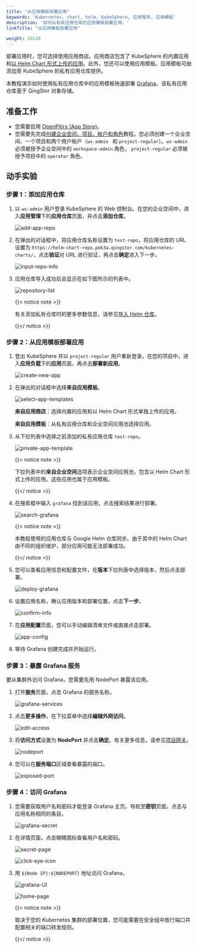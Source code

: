 ```yaml
---
title: "从应用模板部署应用"
keywords: 'Kubernetes, chart, helm, KubeSphere, 应用程序, 应用模板'
description: '如何从私有应用仓库的应用模板部署应用。'
linkTitle: "从应用模板部署应用"

weight: 10120
---
```


部署应用时，您可选择使用应用商店。应用商店包含了 KubeSphere 的内置应用和[以 Helm Chart 形式上传的应用](../../../workspace-administration/upload-helm-based-application/)。此外，您还可以使用应用模板。应用模板可由添加至 KubeSphere 的私有应用仓库提供。

本教程演示如何使用私有应用仓库中的应用模板快速部署 [Grafana](https://grafana.com/)。该私有应用仓库基于 QingStor 对象存储。

## 准备工作

- 您需要启用 [OpenPitirx (App Store)](../../../pluggable-components/app-store/)。
- 您需要先完成[创建企业空间、项目、帐户和角色](../../../quick-start/create-workspace-and-project/)教程。您必须创建一个企业空间、一个项目和两个用户帐户（`ws-admin ` 和 `project-regular`）。`ws-admin` 必须被授予企业空间中的 `workspace-admin` 角色， `project-regular` 必须被授予项目中的 `operator` 角色。

## 动手实验

### 步骤 1：添加应用仓库

1. 以 `ws-admin` 用户登录 KubeSphere 的 Web 控制台。在您的企业空间中，进入**应用管理**下的**应用仓库**页面，并点击**添加仓库**。

   ![add-app-repo](/images/docs/zh-cn/project-user-guide/applications/deploy-apps-from-app-templates/add-app-repo.jpg)

2. 在弹出的对话框中，将应用仓库名称设置为 `test-repo`，将应用仓库的 URL 设置为 `https://helm-chart-repo.pek3a.qingstor.com/kubernetes-charts/`，点击**验证**对 URL 进行验证，再点击**确定**进入下一步。

   ![input-repo-info](/images/docs/zh-cn/project-user-guide/applications/deploy-apps-from-app-templates/input-repo-info.jpg)

3. 应用仓库导入成功后会显示在如下图所示的列表中。

   ![repository-list](/images/docs/zh-cn/project-user-guide/applications/deploy-apps-from-app-templates/repository-list.jpg)

   {{< notice note >}}

   有关添加私有仓库时的更多参数信息，请参见[导入 Helm 仓库](../../../workspace-administration/app-repository/import-helm-repository/)。

   {{</ notice >}} 

### 步骤 2：从应用模板部署应用

1. 登出 KubeSphere 并以 `project-regular` 用户重新登录。在您的项目中，进入**应用负载**下的**应用**页面，再点击**部署新应用**。

   ![create-new-app](/images/docs/zh-cn/project-user-guide/applications/deploy-apps-from-app-templates/create-new-app.jpg)

2. 在弹出的对话框中选择**来自应用模板**。

   ![select-app-templates](/images/docs/zh-cn/project-user-guide/applications/deploy-apps-from-app-templates/select-app-templates.jpg)

   **来自应用商店**：选择内置的应用和以 Helm Chart 形式单独上传的应用。

   **来自应用模板**：从私有应用仓库和企业空间应用池选择应用。

3. 从下拉列表中选择之前添加的私有应用仓库 `test-repo`。

   ![private-app-template](/images/docs/zh-cn/project-user-guide/applications/deploy-apps-from-app-templates/private-app-template.jpg)

   {{< notice note >}}

   下拉列表中的**来自企业空间**选项表示企业空间应用池，包含以 Helm Chart 形式上传的应用。这些应用也属于应用模板。

   {{</ notice >}} 

4. 在搜索框中输入 `grafana` 找到该应用，点击搜索结果进行部署。

   ![search-grafana](/images/docs/zh-cn/project-user-guide/applications/deploy-apps-from-app-templates/search-grafana.jpg)

   {{< notice note >}} 

   本教程使用的应用仓库与 Google Helm 仓库同步。由于其中的 Helm Chart 由不同的组织维护，部分应用可能无法部署成功。

   {{</ notice >}} 

5. 您可以查看应用信息和配置文件，在**版本**下拉列表中选择版本，然后点击部署。

   ![deploy-grafana](/images/docs/zh-cn/project-user-guide/applications/deploy-apps-from-app-templates/deploy-grafana.jpg)

6. 设置应用名称，确认应用版本和部署位置，点击**下一步**。

   ![confirm-info](/images/docs/zh-cn/project-user-guide/applications/deploy-apps-from-app-templates/confirm-info.jpg)

7. 在**应用配置**页面，您可以手动编辑清单文件或直接点击部署。

   ![app-config](/images/docs/zh-cn/project-user-guide/applications/deploy-apps-from-app-templates/app-config.jpg)

8. 等待 Grafana 创建完成并开始运行。

### 步骤 3：暴露 Grafana 服务

要从集群外访问 Grafana，您需要先用 NodePort 暴露该应用。

1. 打开**服务**页面，点击 Grafana 的服务名称。

   ![grafana-services](/images/docs/zh-cn/project-user-guide/applications/deploy-apps-from-app-templates/grafana-services.jpg)

2. 点击**更多操作**，在下拉菜单中选择**编辑外网访问**。

   ![edit-access](/images/docs/zh-cn/project-user-guide/applications/deploy-apps-from-app-templates/edit-access.jpg)

3. 将**访问方式**设置为 **NodePort** 并点击**确定**。有关更多信息，请参见[项目网关](../../../project-administration/project-gateway/)。

   ![nodeport](/images/docs/zh-cn/project-user-guide/applications/deploy-apps-from-app-templates/nodeport.jpg)

4. 您可以在**服务端口**区域查看暴露的端口。

   ![exposed-port](/images/docs/zh-cn/project-user-guide/applications/deploy-apps-from-app-templates/exposed-port.jpg)

### 步骤 4：访问 Grafana

1. 您需要获取用户名和密码才能登录 Grafana 主页。导航至**密钥**页面，点击与应用名称相同的条目。

   ![grafana-secret](/images/docs/zh-cn/project-user-guide/applications/deploy-apps-from-app-templates/grafana-secret.jpg)

2. 在详情页面，点击眼睛图标查看用户名和密码。

   ![secret-page](/images/docs/zh-cn/project-user-guide/applications/deploy-apps-from-app-templates/secret-page.jpg)

   ![click-eye-icon](/images/docs/zh-cn/project-user-guide/applications/deploy-apps-from-app-templates/click-eye-icon.jpg)

2. 用 `${Node IP}:${NODEPORT}` 地址访问 Grafana。

   ![grafana-UI](/images/docs/zh-cn/project-user-guide/applications/deploy-apps-from-app-templates/grafana-UI.jpg)

   ![home-page](/images/docs/zh-cn/project-user-guide/applications/deploy-apps-from-app-templates/home-page.jpg)

   {{< notice note >}}

   取决于您的 Kubernetes 集群的部署位置，您可能需要在安全组中放行端口并配置相关的端口转发规则。

   {{</ notice >}} 
